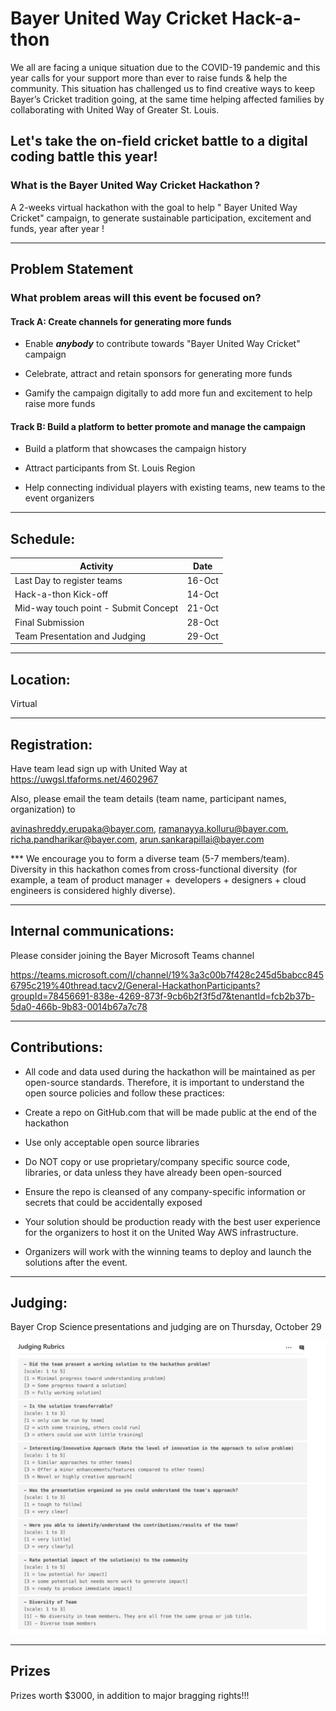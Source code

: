 # Bayer United Way Cricket Hack-a-thon 

We all are facing a unique situation due to the COVID-19 pandemic and this year calls for your support more than ever to raise funds & help the community. This situation has challenged us to find creative ways to keep Bayer’s Cricket tradition going, at the same time helping affected families by collaborating with United Way of Greater St. Louis. 

## Let's take the on-field cricket battle to a digital coding battle this year!

### What is the Bayer United Way Cricket Hackathon ? 
A 2-weeks virtual hackathon with the goal to help " Bayer United Way Cricket" campaign, to generate sustainable participation, excitement and funds, year after year ! 

***
## Problem Statement
### What problem areas will this event be focused on? 

#### Track A: Create channels for generating more funds  

- Enable ***anybody*** to contribute towards "Bayer United Way Cricket" campaign 

- Celebrate, attract and retain sponsors for generating more funds  

- Gamify the campaign digitally to add more fun and  excitement to help raise more funds  

#### Track B: Build a platform to better promote and manage the campaign 

- Build a platform that showcases the campaign history 

- Attract participants from St. Louis Region  

- Help connecting individual players with existing teams, new teams to the event organizers 
***
## Schedule: 
|    Activity     | Date           |
| ------------- |:-------------:| 
| Last Day to register teams | 16-Oct |
| Hack-a-thon Kick-off  | 14-Oct      |
| Mid-way touch point - Submit Concept | 21-Oct |
| Final Submission  | 28-Oct |
| Team Presentation and Judging  | 29-Oct |

***
## Location: 

Virtual 

***
## Registration: 

Have team lead sign up with United Way at https://uwgsl.tfaforms.net/4602967 

Also, please email the team details (team name, participant names, organization) to  

avinashreddy.erupaka@bayer.com, ramanayya.kolluru@bayer.com, richa.pandharikar@bayer.com, arun.sankarapillai@bayer.com  

*** We encourage you to form a diverse team (5-7 members/team). Diversity in this hackathon comes from cross-functional diversity  (for example, a team of product manager +  developers + designers + cloud engineers is considered highly diverse).  

***
## Internal communications: 

Please consider joining the Bayer Microsoft Teams channel 

https://teams.microsoft.com/l/channel/19%3a3c00b7f428c245d5babcc8456795c219%40thread.tacv2/General-HackathonParticipants?groupId=78456691-838e-4269-873f-9cb6b2f3f5d7&tenantId=fcb2b37b-5da0-466b-9b83-0014b67a7c78 

***
## Contributions: 

 - All code and data used during the hackathon will be maintained as per open-source standards.  Therefore, it is important to understand the open source policies and follow these practices: 

- Create a repo on GitHub.com that will be made public at the end of the hackathon 

- Use only acceptable open source libraries 

- Do NOT copy or use proprietary/company specific source code, libraries, or data unless they have already been open-sourced 

- Ensure the repo is cleansed of any company-specific information or secrets that could be accidentally exposed 

- Your solution should be production ready with the best user experience for the organizers to host it on the United Way AWS infrastructure. 

- Organizers will work with the winning teams to deploy and launch the solutions after the event. 

***
## Judging: 

Bayer Crop Science presentations and judging are on Thursday, October 29

![Judging Rubics](https://github.com/bayer-united-way/cricket-hackathon-2020/blob/main/judgingrubrics.png "Judging Rubics")

***
## Prizes
Prizes worth $3000, in addition to major bragging rights!!!
